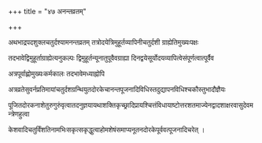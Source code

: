 +++
title = "४७ अनन्तव्रतम्"

+++

अथभाद्रपदशुक्लचतुर्दश्यामनन्तव्रतम् तत्रोदयेत्रिमुहूर्तव्यापिनीचतुर्दशी ग्राह्येतिमुख्यःपक्षः

तदभावेद्विमुहूर्ताग्राह्येत्यनुकल्पः द्विमुहूर्तन्यूनातुपूवैवग्राह्या दिनद्वयेसूर्योदयव्यापित्वेसंपूर्णत्वात्पूर्वैव

अत्रपूर्वाह्णोमुख्यःकर्मकालः तदभावेमध्याह्नोपि

अत्रव्रतेसुवर्नप्रतिमायांचतुर्दशग्रन्थियुतदोरकेचानन्तपूजनादिविधिस्तदुद्यापनविधिश्चकौस्तुभादौज्ञैयः

पूजितदोरकनाशेतुरुगुरुंवृत्वातदनुज्ञयायथाशक्तिकृच्छ्रादिप्रायश्चित्तंविधायाष्टोत्तरशतमाज्येनद्वादशाक्षरवासुदेवमन्त्रेणहुत्वा

केशवादिचतुर्विंशतिनामभिःसकृत्सकृद्धुत्वाहोमशेषंसमाप्यनूतनदोरकेपूर्ववत्पूजनादिचरेत् ।
